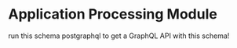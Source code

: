 # Application Processing Module

run this schema postgraphql to get a GraphQL API with this schema!


